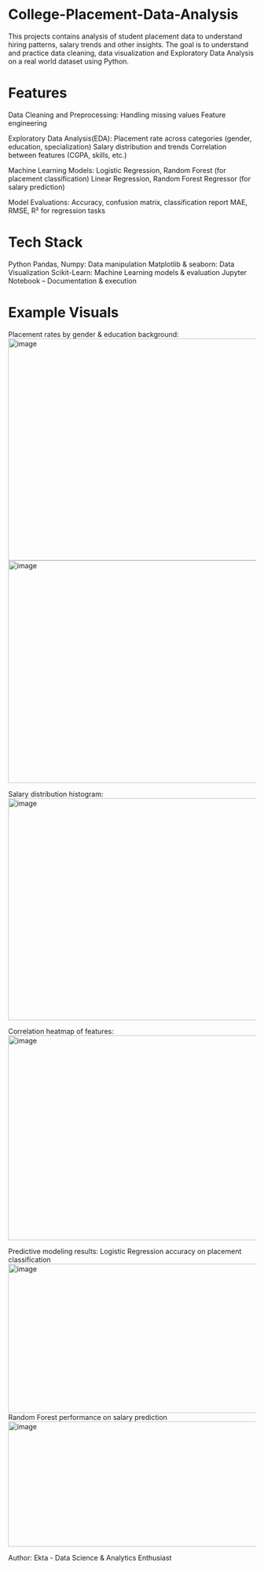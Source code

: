 # College-Placement-Data-Analysis
This projects contains analysis of student placement data to understand hiring patterns, salary trends and other insights. The goal is to understand and practice data cleaning, data visualization and Exploratory Data Analysis on a real world dataset using Python.

# Features

Data Cleaning and Preprocessing:
Handling missing values
Feature engineering

Exploratory Data Analysis(EDA):
Placement rate across categories (gender, education, specialization)
Salary distribution and trends
Correlation between features (CGPA, skills, etc.)

Machine Learning Models:
Logistic Regression, Random Forest (for placement classification)
Linear Regression, Random Forest Regressor (for salary prediction)

Model Evaluations:
Accuracy, confusion matrix, classification report
MAE, RMSE, R² for regression tasks

# Tech Stack
Python
Pandas, Numpy: Data manipulation
Matplotlib & seaborn: Data Visualization
Scikit-Learn: Machine Learning models & evaluation
Jupyter Notebook – Documentation & execution

# Example Visuals
Placement rates by gender & education background:
<img width="626" height="452" alt="image" src="https://github.com/user-attachments/assets/d3006214-3426-4114-ac88-fa3ecfc1c000" />
<img width="597" height="453" alt="image" src="https://github.com/user-attachments/assets/7a02e286-816c-4047-a22d-7f28ffc69e4e" />

Salary distribution histogram:
<img width="590" height="452" alt="image" src="https://github.com/user-attachments/assets/bdbb5939-8af4-4b5d-bae7-0adaf95887bd" />

Correlation heatmap of features:
<img width="666" height="417" alt="image" src="https://github.com/user-attachments/assets/9dff230a-f454-4b6a-aeea-e9af697d3e3c" />

Predictive modeling results:
Logistic Regression accuracy on placement classification
<img width="672" height="304" alt="image" src="https://github.com/user-attachments/assets/ee2bf0c3-4136-4dfd-9e32-57d251143c69" />
Random Forest performance on salary prediction
<img width="666" height="255" alt="image" src="https://github.com/user-attachments/assets/380af14c-213b-45df-9007-93eeecbce24c" />




 Author:
 Ekta - Data Science & Analytics Enthusiast
